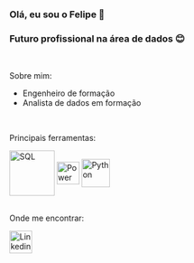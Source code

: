 ### Olá, eu sou o Felipe 👏

### Futuro profissional na área de dados 😊

<br>

Sobre mim:
- Engenheiro de formação
- Analista de dados em formação

<br>

Principais ferramentas:

<div style="display: inline_block">
  <img align= "center" alt= "SQL" height= "80" width= "80" src="https://github.com/felipeeso/Imagens/blob/main/SQL_fundo_transparente-removebg-preview.png?raw=true">
  <img align= "center" alt= "Power BI" height= "40" width= "40" src="https://github.com/felipeeso/Imagens/blob/main/Power_BI-removebg-preview.png?raw=true">
  <img align= "center" alt= "Python" height= "50" width= "50" src="https://github.com/felipeeso/Imagens/blob/main/Python-removebg-preview.png?raw=true">
</div>

<br>

Onde me encontrar:

<div>
  <a href="https://www.linkedin.com/in/felipeeduoliveira/" target="_blank">
    <img align= "center" alt= "Linkedin" height= "40" width= "40" src="https://github.com/felipeeso/Imagens/blob/main/Linkedin.png?raw=true">
  </a>
</div>

<br>

